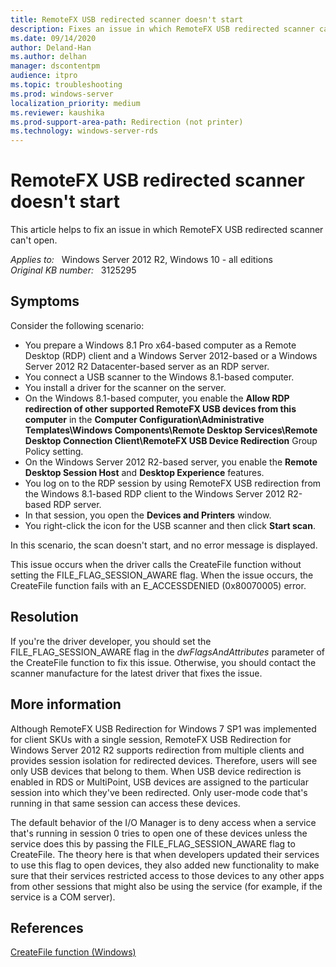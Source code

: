 ```yaml
---
title: RemoteFX USB redirected scanner doesn't start 
description: Fixes an issue in which RemoteFX USB redirected scanner can't open
ms.date: 09/14/2020
author: Deland-Han
ms.author: delhan 
manager: dscontentpm
audience: itpro
ms.topic: troubleshooting
ms.prod: windows-server
localization_priority: medium
ms.reviewer: kaushika
ms.prod-support-area-path: Redirection (not printer)
ms.technology: windows-server-rds
---
```

# RemoteFX USB redirected scanner doesn't start  

This article helps to fix an issue in which RemoteFX USB redirected scanner can't open.

_Applies to:_ &nbsp; Windows Server 2012 R2, Windows 10 - all editions  
_Original KB number:_ &nbsp; 3125295

## Symptoms

Consider the following scenario:
- You prepare a Windows 8.1 Pro x64-based computer as a Remote Desktop (RDP) client and a Windows Server 2012-based or a Windows Server 2012 R2 Datacenter-based server as an RDP server.
- You connect a USB scanner to the Windows 8.1-based computer.
- You install a driver for the scanner on the server.
- On the Windows 8.1-based computer, you enable the **Allow RDP redirection of other supported RemoteFX USB devices from this computer** in the **Computer Configuration\Administrative Templates\Windows Components\Remote Desktop Services\Remote Desktop Connection Client\RemoteFX USB Device Redirection**  Group Policy setting.
- On the Windows Server 2012 R2-based server, you enable the **Remote Desktop Session Host** and **Desktop Experience** features.
- You log on to the RDP session by using RemoteFX USB redirection from the Windows 8.1-based RDP client to the Windows Server 2012 R2-based RDP server.
- In that session, you open the **Devices and Printers** window.
- You right-click the icon for the USB scanner and then click **Start scan**.  

In this scenario, the scan doesn't start, and no error message is displayed.

This issue occurs when the driver calls the CreateFile function without setting the FILE_FLAG_SESSION_AWARE flag. When the issue occurs, the CreateFile function fails with an E_ACCESSDENIED (0x80070005) error.

## Resolution

If you're the driver developer, you should set the FILE_FLAG_SESSION_AWARE flag in the *dwFlagsAndAttributes* parameter of the CreateFile function to fix this issue. Otherwise, you should contact the scanner manufacture for the latest driver that fixes the issue.

## More information

Although RemoteFX USB Redirection for Windows 7 SP1 was implemented for client SKUs with a single session, RemoteFX USB Redirection for Windows Server 2012 R2 supports redirection from multiple clients and provides session isolation for redirected devices. Therefore, users will see only USB devices that belong to them. When USB device redirection is enabled in RDS or MultiPoint, USB devices are assigned to the particular session into which they've been redirected. Only user-mode code that's running in that same session can access these devices.

The default behavior of the I/O Manager is to deny access when a service that's running in session 0 tries to open one of these devices unless the service does this by passing the FILE_FLAG_SESSION_AWARE flag to CreateFile. The theory here is that when developers updated their services to use this flag to open devices, they also added new functionality to make sure that their services restricted access to those devices to any other apps from other sessions that might also be using the service (for example, if the service is a COM server).

## References

[CreateFile function (Windows)](https://msdn.microsoft.com/library/windows/desktop/aa363858%28v=vs.85%29.aspx )
